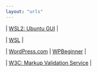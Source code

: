 ```yaml
---
layout: "urls"
---
```


| [WSL2: Ubuntu GUI](https://www.youtube.com/watch?v=IL7Jd9rjgrM) |

| [WSL](https://wsl.vlsm.org/) |

| [WordPress.com](https://wordpress.com/learn/) | [WPBeginner](https://www.wpbeginner.com/) |

| [W3C: Markup Validation Service](http://validator.w3.org/) |


